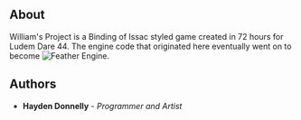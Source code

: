 ## About

William's Project is a Binding of Issac styled game created in 72 hours for Ludem Dare 44. The engine code that originated here eventually went on to become ![Feather Engine](https://github.com/Bizbud/Feather-Engine).

## Authors

* **Hayden Donnelly** - *Programmer and Artist*
